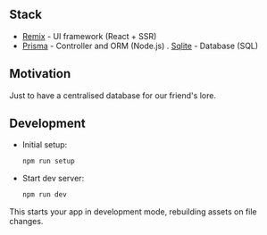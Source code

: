 ## Stack

- [Remix](https://remix.run) - UI framework (React + SSR)
- [Prisma](https://prisma.io) - Controller and ORM (Node.js)
. [Sqlite](https://sqlite.org) - Database (SQL)

## Motivation

Just to have a centralised database for our friend's lore.

## Development

- Initial setup:

  ```sh
  npm run setup
  ```

- Start dev server:

  ```sh
  npm run dev
  ```

This starts your app in development mode, rebuilding assets on file changes.
